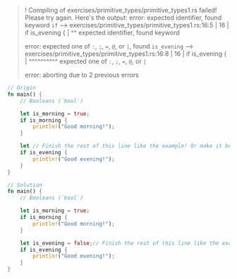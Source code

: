 >! Compiling of exercises/primitive_types/primitive_types1.rs failed! Please try again. Here's the output:
>error: expected identifier, found keyword `if`
>  --> exercises/primitive_types/primitive_types1.rs:16:5
>   |
>16 |     if is_evening {
>   |     ^^ expected identifier, found keyword
>
>error: expected one of `:`, `;`, `=`, `@`, or `|`, found `is_evening`
>  --> exercises/primitive_types/primitive_types1.rs:16:8
>   |
>16 |     if is_evening {
>   |        ^^^^^^^^^^ expected one of `:`, `;`, `=`, `@`, or `|`
>
>error: aborting due to 2 previous errors

```rust
// Origin
fn main() {
    // Booleans (`bool`)

    let is_morning = true;
    if is_morning {
        println!("Good morning!");
    }

    let // Finish the rest of this line like the example! Or make it be false!
    if is_evening {
        println!("Good evening!");
    }
}
```

```rust
// Solution
fn main() {
    // Booleans (`bool`)

    let is_morning = true;
    if is_morning {
        println!("Good morning!");
    }

    let is_evening = false;// Finish the rest of this line like the example! Or make it be false!
    if is_evening {
        println!("Good evening!");
    }
}
```